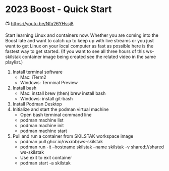 # 2023 Boost - Quick Start

📺 <https://youtu.be/Nfq26YHssj8>

Start learning Linux and containers now. Whether you are coming into the Boost late and want to catch up to keep up with live streams or you just want to get Linux on your local computer as fast as possible here is the fastest way to get started. (If you want to see all three hours of this ws-skilstak container image being created see the related video in the same playlist.)

1.  Install terminal software
    -   Mac: iTerm2
    -   Windows: Terminal Preview
2.  Install bash
    -   Mac: install brew (then) brew install bash
    -   Windows: install git-bash
3.  Install Podman Desktop
4.  Initialize and start the podman virtual machine
    -   Open bash terminal command line
    -   podman machine list
    -   podman machine init
    -   podman machine start
5.  Pull and run a container from SKILSTAK workspace image
    -   podman pull ghcr.io/rwxrob/ws-skilstak
    -   podman run -it –hostname skilstak –name skilstak -v shared://shared ws-skilstak
    -   Use exit to exit container
    -   podman start -a skilstak
